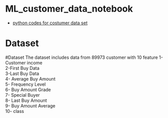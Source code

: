 # ML_customer_data_notebook

* [python codes for costumer data set](https://github.com/E008001/ML_customer_data_notebook/blob/master/customer-one-hot.ipynb)
# Dataset
#Dataset
The dataset includes data from 89973 customer with 10 feature
1-Customer income  
2-First Buy Data  
3-Last Buy Data  
4- Average Buy Amount  
5- Frequency Level  
6- Buy Amount Grade  
7- Special Buyer  
8- Last Buy Amount  
9- Buy Amount Average  
10- class  

